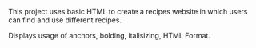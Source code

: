 This project uses basic HTML to create a recipes website in which users can find and use different recipes.

Displays usage of anchors, bolding, italisizing, HTML Format. 